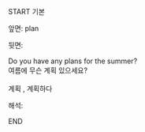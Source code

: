 START
기본

앞면:
plan


뒷면:
<div>Do you have any plans for the summer? </div><div>여름에 무슨 계획 있으세요?</div><div><br></div><div>계획 , 계획하다</div>


해석:
<!--ID: 1746614454435-->
END